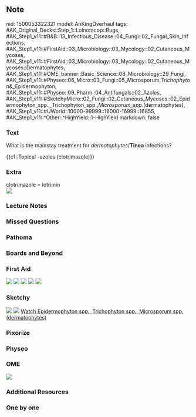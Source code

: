 ## Note
nid: 1500053322321
model: AnKingOverhaul
tags: #AK_Original_Decks::Step_1::Lolnotacop::Bugs, #AK_Step1_v11::#B&B::13_Infectious_Disease::04_Fungi::02_Fungal_Skin_Infections, #AK_Step1_v11::#FirstAid::03_Microbiology::03_Mycology::02_Cutaneous_Mycoses, #AK_Step1_v11::#FirstAid::03_Microbiology::03_Mycology::02_Cutaneous_Mycoses::Dermatophytes, #AK_Step1_v11::#OME_banner::Basic_Science::08_Microbiology::29_Fungi, #AK_Step1_v11::#Physeo::06_Micro::03_Fungi::05_Microsporum,_Trichophyton_&_Epidermophyton, #AK_Step1_v11::#Physeo::09_Pharm::04_Antifungals::02_Azoles, #AK_Step1_v11::#SketchyMicro::02_Fungi::02_Cutaneous_Mycoses::02_Epidermophyton_spp.,_Trichophyton_spp.,_Microsporum_spp._(dermatophytes), #AK_Step1_v11::#UWorld::10000-99999::16000-16999::16855, #AK_Step1_v11::^Other::^HighYield::1-HighYield
markdown: false

### Text
What is the mainstay treatment for
<i>dermatophytes</i>/<b>Tinea</b> infections?
<div>
  {{c1::Topical -azoles (clotrimazole)}}
</div>

### Extra
<div>
  clotrimazole = lotrimin
</div><img src="paste-6627134538157.jpg">

### Lecture Notes


### Missed Questions


### Pathoma


### Boards and Beyond


### First Aid
<img src="tmpmxkysh5j.png"> <img src="tmphffyh9b3.png"> <img src=
"tmpixn0h2wt.png"> <img src="tmpvqgyx0qp.png"> <img src=
"tmpdyabb2f0.png">

### Sketchy
<img src="paste-558981403639811.jpg"> <img src=
"paste-d0f2c4f7b628b3e2332d6beb3e7f618796f0d455.png"> <a href=
"https://dashboard.sketchy.com/study/medical/courses/medical-microbiology/units/medical-microbiology-fungi/videos/medical-microbiology-fungi-cutaneous-mycoses-epidermophyton-spp-trichophyton-spp-microsporum-spp-dermatophytes?utm_source=anki&utm_medium=partnership&utm_campaign=february_update&utm_content=medical">
Watch Epidermophyton spp., Trichophyton spp., Microsporum spp.
(dermatophytes)</a>

### Pixorize


### Physeo


### OME
<div class="ome-widget">
  <a href=
  "https://onlinemeded.org/spa/microbiology/fungi/acquire?ref=anki">
  <img src="_OME_AnkiFlashcards_Lesson_2.png"></a>
</div>

### Additional Resources


### One by one

